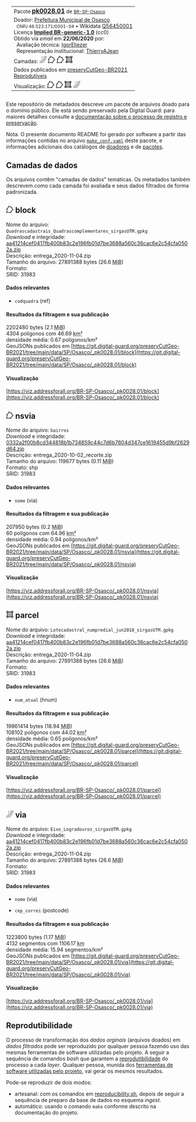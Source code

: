 <aside>
<table align="right" style="padding: 1em">
<tr><td>Pacote <a target="_git" title="link canônico para o git deste pacote" href="https://git.digital-guard.org/preserv-BR/blob/main/data/SP/Osasco/_pk0028.01"><big><b>pk0028.01</b></big></a> de <small><a target="_osmcodes" title="Jurisdição" href="https://osm.codes/BR-SP-Osasco">BR-SP-Osasco</a></small>
</td></tr>
<tr><td>
Doador: <a rel="external" target="_doador" href="http://www.osasco.sp.gov.br/home">Prefeitura Municipal de Osasco</a>
<br/>&nbsp; <small>CNPJ 46.523.171/0001-04</small> • Wikidata <a rel="external" target="_doador" title="link descritor Wikidata do doador" href="https://www.wikidata.org/wiki/Q56450001">Q56450001</a></small><br/>
Licença <a rel="external" target="_doador" href="https://git.digital-guard.org/licenses/blob/master/reports/implied-br-generic-v1.md"><b>Implied BR-generic-1.0</b></a> (cc0)<br/>
Obtido via <i>email</i> em <b>22/06/2020</b> por:
<br/>&nbsp; Avaliação técnica: <a rel="external" target="_gitPerson" title="usuário Git" href="https://github.com/IgorEliezer">IgorEliezer</a>
<br/>&nbsp; Representação institucional: <a rel="external" target="_gitPerson" title="usuário Git" href="https://github.com/ThierryAJean">ThierryAJean</a><br/>
</td></tr>
<tr><td>Camadas: <a title="via" href="#-via"><img src="https://raw.githubusercontent.com/digital-guard/preserv/main/docs/assets/layerIcon-via.png" alt="via" width="20"/></a> <a title="block" href="#-block"><img src="https://raw.githubusercontent.com/digital-guard/preserv/main/docs/assets/layerIcon-block.png" alt="block" width="20"/></a> <a title="nsvia" href="#-nsvia"><img src="https://raw.githubusercontent.com/digital-guard/preserv/main/docs/assets/layerIcon-nsvia.png" alt="nsvia" width="20"/></a> <a title="parcel" href="#-parcel"><img src="https://raw.githubusercontent.com/digital-guard/preserv/main/docs/assets/layerIcon-parcel.png" alt="parcel" width="20"/></a> </td></tr>
<tr><td>Dados publicados em <a href="https://git.digital-guard.org/preservCutGeo-BR2021/tree/main/data/SP/Osasco/_pk0028.01">preservCutGeo-BR2021</a><br/><a href="#reprodutibilidade">Reprodutíveis</a></td></tr>
<tr><td>Visualização: <a title="block" href="https://viz.addressforall.org/BR-SP-Osasco/_pk0028.01/block"><img src="https://raw.githubusercontent.com/digital-guard/preserv/main/docs/assets/layerIcon-block.png" alt="block" width="20"/></a> <a title="nsvia" href="https://viz.addressforall.org/BR-SP-Osasco/_pk0028.01/nsvia"><img src="https://raw.githubusercontent.com/digital-guard/preserv/main/docs/assets/layerIcon-nsvia.png" alt="nsvia" width="20"/></a> <a title="parcel" href="https://viz.addressforall.org/BR-SP-Osasco/_pk0028.01/parcel"><img src="https://raw.githubusercontent.com/digital-guard/preserv/main/docs/assets/layerIcon-parcel.png" alt="parcel" width="20"/></a> <a title="via" href="https://viz.addressforall.org/BR-SP-Osasco/_pk0028.01/via"><img src="https://raw.githubusercontent.com/digital-guard/preserv/main/docs/assets/layerIcon-via.png" alt="via" width="20"/></a> </td></tr>
</table>
</aside>

<section>

Este repositório de metadados descreve um pacote de arquivos doado para o domínio público. Ele está sendo preservado pela Digital Guard: para maiores detalhes consulte a [documentação sobre o processo de registro e preservação](https://wiki.addressforall.org/doc/Documentação_Digital-guard).

Nota. O presente documento README foi gerado por software a partir das informações contidas no arquivo [`make_conf.yaml`](https://git.digital-guard.org/preserv-BR/blob/main/data/SP/Osasco/_pk0028.01/make_conf.yaml) deste pacote, e informações adicionais dos catálogos de [doadores](https://git.digital-guard.org/preserv-BR/blob/main/data/donor.csv) e de [pacotes](https://git.digital-guard.org/preserv-BR/blob/main/data/donatedPack.csv).

# Camadas de dados

Os arquivos contêm "camadas de dados" temáticas. Os metadados também descrevem como cada camada foi avaliada e seus dados filtrados de forma padronizada.

## <img src="https://raw.githubusercontent.com/digital-guard/preserv/main/docs/assets/layerIcon-block.png" alt="block" width="20"/> block

Nome do arquivo: `Quadrascadastrais_Quadrascomplementares_sirgasUTM.gpkg`<br/>*Download* e integridade: [aa41214cef0417fb400b83c2e196fb01d7be3688a560c36cac6e2c54cfa0502a.zip](http://dl.digital-guard.org/aa41214cef0417fb400b83c2e196fb01d7be3688a560c36cac6e2c54cfa0502a.zip)<br/>Descrição: entrega_2020-11-04.zip<br/>Tamanho do arquivo: 27891388 bytes (26.6 <abbr title="mebibyte">MiB</abbr>)<br/>Formato: <br/>SRID: 31983

#### Dados relevantes
* `codquadra` (ref)

#### Resultados da filtragem e sua publicação
2202480 bytes (2.1 <abbr title="mebibyte">MiB</abbr>)<br/>4304 polígonos com 46.69 <abbr title="quilômetros quadrados">km²</abbr><br/>densidade média: 0.67 polígonos/km²<br/>GeoJSONs publicados em [https://git.digital-guard.org/preservCutGeo-BR2021/tree/main/data/SP/Osasco/_pk0028.01/block](https://git.digital-guard.org/preservCutGeo-BR2021/tree/main/data/SP/Osasco/_pk0028.01/block)

#### Visualização
[https://viz.addressforall.org/BR-SP-Osasco/_pk0028.01/block](https://viz.addressforall.org/BR-SP-Osasco/_pk0028.01/block)
## <img src="https://raw.githubusercontent.com/digital-guard/preserv/main/docs/assets/layerIcon-nsvia.png" alt="nsvia" width="20"/> nsvia

Nome do arquivo: `bairros`<br/>*Download* e integridade: [0332a2f00b8cd344818b1b734859c44c7d6b7604d347ce1619455d9bf2629d64.zip](http://dl.digital-guard.org/0332a2f00b8cd344818b1b734859c44c7d6b7604d347ce1619455d9bf2629d64.zip)<br/>Descrição: entrega_2020-10-02_recorte.zip<br/>Tamanho do arquivo: 119677 bytes (0.11 <abbr title="mebibyte">MiB</abbr>)<br/>Formato: shp<br/>SRID: 31983

#### Dados relevantes
* `nome` (via)

#### Resultados da filtragem e sua publicação
207950 bytes (0.2 <abbr title="mebibyte">MiB</abbr>)<br/>60 polígonos com 64.96 <abbr title="quilômetros quadrados">km²</abbr><br/>densidade média: 0.94 polígonos/km²<br/>GeoJSONs publicados em [https://git.digital-guard.org/preservCutGeo-BR2021/tree/main/data/SP/Osasco/_pk0028.01/nsvia](https://git.digital-guard.org/preservCutGeo-BR2021/tree/main/data/SP/Osasco/_pk0028.01/nsvia)

#### Visualização
[https://viz.addressforall.org/BR-SP-Osasco/_pk0028.01/nsvia](https://viz.addressforall.org/BR-SP-Osasco/_pk0028.01/nsvia)
## <img src="https://raw.githubusercontent.com/digital-guard/preserv/main/docs/assets/layerIcon-parcel.png" alt="parcel" width="20"/> parcel

Nome do arquivo: `Lotecadastral_numpredial_jun2018_sirgasUTM.gpkg`<br/>*Download* e integridade: [aa41214cef0417fb400b83c2e196fb01d7be3688a560c36cac6e2c54cfa0502a.zip](http://dl.digital-guard.org/aa41214cef0417fb400b83c2e196fb01d7be3688a560c36cac6e2c54cfa0502a.zip)<br/>Descrição: entrega_2020-11-04.zip<br/>Tamanho do arquivo: 27891388 bytes (26.6 <abbr title="mebibyte">MiB</abbr>)<br/>Formato: <br/>SRID: 31983

#### Dados relevantes
* `num_atual` (hnum)

#### Resultados da filtragem e sua publicação
19861414 bytes (18.94 <abbr title="mebibyte">MiB</abbr>)<br/>108102 polígonos com 44.02 <abbr title="quilômetros quadrados">km²</abbr><br/>densidade média: 0.65 polígonos/km²<br/>GeoJSONs publicados em [https://git.digital-guard.org/preservCutGeo-BR2021/tree/main/data/SP/Osasco/_pk0028.01/parcel](https://git.digital-guard.org/preservCutGeo-BR2021/tree/main/data/SP/Osasco/_pk0028.01/parcel)

#### Visualização
[https://viz.addressforall.org/BR-SP-Osasco/_pk0028.01/parcel](https://viz.addressforall.org/BR-SP-Osasco/_pk0028.01/parcel)
## <img src="https://raw.githubusercontent.com/digital-guard/preserv/main/docs/assets/layerIcon-via.png" alt="via" width="20"/> via

Nome do arquivo: `Eixo_Logradouros_sirgasUTM.gpkg`<br/>*Download* e integridade: [aa41214cef0417fb400b83c2e196fb01d7be3688a560c36cac6e2c54cfa0502a.zip](http://dl.digital-guard.org/aa41214cef0417fb400b83c2e196fb01d7be3688a560c36cac6e2c54cfa0502a.zip)<br/>Descrição: entrega_2020-11-04.zip<br/>Tamanho do arquivo: 27891388 bytes (26.6 <abbr title="mebibyte">MiB</abbr>)<br/>Formato: <br/>SRID: 31983

#### Dados relevantes
* `nome` (via)

* `cep_correi` (postcode)

#### Resultados da filtragem e sua publicação
1223800 bytes (1.17 <abbr title="mebibyte">MiB</abbr>)<br/>4132 segmentos com 1106.17 <abbr title="quilômetros">km</abbr><br/>densidade média: 15.94 segmentos/km²<br/>GeoJSONs publicados em [https://git.digital-guard.org/preservCutGeo-BR2021/tree/main/data/SP/Osasco/_pk0028.01/via](https://git.digital-guard.org/preservCutGeo-BR2021/tree/main/data/SP/Osasco/_pk0028.01/via)

#### Visualização
[https://viz.addressforall.org/BR-SP-Osasco/_pk0028.01/via](https://viz.addressforall.org/BR-SP-Osasco/_pk0028.01/via)

</section>
<section>

# Reprodutibilidade

O processo de transformação dos *dados orginais* (arquivos doados) em *dados filtrados* pode ser reproduzido por qualquer pessoa fazendo uso das mesmas ferramentas de software utilizadas pelo projeto. A seguir a sequência de comandos *bash* que garantem a [reprodutibilidade](https://en.wikipedia.org/wiki/Reproducibility) do processo a cada *layer*. Qualquer pessoa, munida dos [ferramentas de software utilizadas pelo projeto](https://git.AddressForAll.org/suporte/blob/master/docs/pt/infra.md#ambientes-e-ferramentas-de-uso-geral), vai gerar os mesmos resultados.

Pode-se reproduzir de dois modos:
* artesanal: com os comandos em [reproducibility.sh](https://git.digital-guard.org/preserv-BR/blob/main/data/SP/Osasco/_pk0028.01/reproducibility.sh), depois de seguir a sequência de preparo da base de dados no esquema *ingest*.
* automático: usando o comando `make` conforme descrito na documentação do projeto.

</section>

